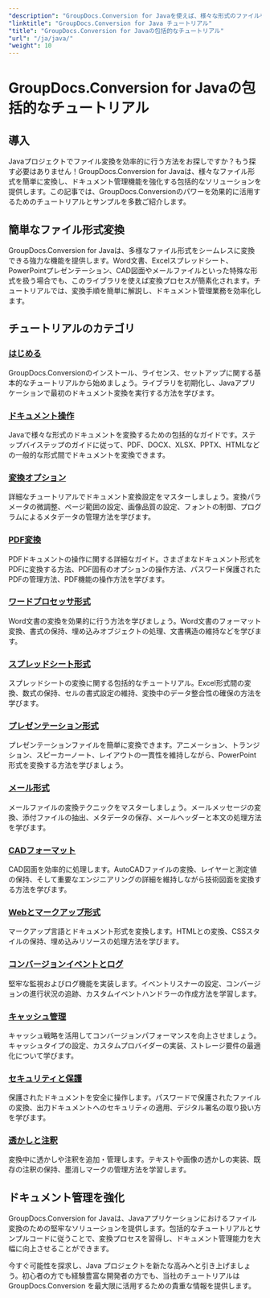 ```yaml
---
"description": "GroupDocs.Conversion for Javaを使えば、様々な形式のファイルを簡単に変換できます。カスタマイズ可能なオプションでドキュメント管理を効率化できます。"
"linktitle": "GroupDocs.Conversion for Java チュートリアル"
"title": "GroupDocs.Conversion for Javaの包括的なチュートリアル"
"url": "/ja/java/"
"weight": 10
---
```


# GroupDocs.Conversion for Javaの包括的なチュートリアル

## 導入

Javaプロジェクトでファイル変換を効率的に行う方法をお探しですか？もう探す必要はありません！GroupDocs.Conversion for Javaは、様々なファイル形式を簡単に変換し、ドキュメント管理機能を強化する包括的なソリューションを提供します。この記事では、GroupDocs.Conversionのパワーを効果的に活用するためのチュートリアルとサンプルを多数ご紹介します。

## 簡単なファイル形式変換

GroupDocs.Conversion for Javaは、多様なファイル形式をシームレスに変換できる強力な機能を提供します。Word文書、Excelスプレッドシート、PowerPointプレゼンテーション、CAD図面やメールファイルといった特殊な形式を扱う場合でも、このライブラリを使えば変換プロセスが簡素化されます。チュートリアルでは、変換手順を簡単に解説し、ドキュメント管理業務を効率化します。

## チュートリアルのカテゴリ

### [はじめる](./getting-started/)
GroupDocs.Conversionのインストール、ライセンス、セットアップに関する基本的なチュートリアルから始めましょう。ライブラリを初期化し、Javaアプリケーションで最初のドキュメント変換を実行する方法を学びます。

### [ドキュメント操作](./document-operations/)
Javaで様々な形式のドキュメントを変換するための包括的なガイドです。ステップバイステップのガイドに従って、PDF、DOCX、XLSX、PPTX、HTMLなどの一般的な形式間でドキュメントを変換できます。

### [変換オプション](./conversion-options/)
詳細なチュートリアルでドキュメント変換設定をマスターしましょう。変換パラメータの微調整、ページ範囲の設定、画像品質の設定、フォントの制御、プログラムによるメタデータの管理方法を学びます。

### [PDF変換](./pdf-conversion/)
PDFドキュメントの操作に関する詳細なガイド。さまざまなドキュメント形式をPDFに変換する方法、PDF固有のオプションの操作方法、パスワード保護されたPDFの管理方法、PDF機能の操作方法を学びます。

### [ワードプロセッサ形式](./word-processing-formats/)
Word文書の変換を効果的に行う方法を学びましょう。Word文書のフォーマット変換、書式の保持、埋め込みオブジェクトの処理、文書構造の維持などを学びます。

### [スプレッドシート形式](./spreadsheet-formats/)
スプレッドシートの変換に関する包括的なチュートリアル。Excel形式間の変換、数式の保持、セルの書式設定の維持、変換中のデータ整合性の確保の方法を学びます。

### [プレゼンテーション形式](./presentation-formats/)
プレゼンテーションファイルを簡単に変換できます。アニメーション、トランジション、スピーカーノート、レイアウトの一貫性を維持しながら、PowerPoint形式を変換する方法を学びましょう。

### [メール形式](./email-formats/)
メールファイルの変換テクニックをマスターしましょう。メールメッセージの変換、添付ファイルの抽出、メタデータの保存、メールヘッダーと本文の処理方法を学びます。

### [CADフォーマット](./cad-formats/)
CAD図面を効率的に処理します。AutoCADファイルの変換、レイヤーと測定値の保持、そして重要なエンジニアリングの詳細を維持しながら技術図面を変換する方法を学びます。

### [Webとマークアップ形式](./web-markup-formats/)
マークアップ言語とドキュメント形式を変換します。HTMLとの変換、CSSスタイルの保持、埋め込みリソースの処理方法を学びます。

### [コンバージョンイベントとログ](./conversion-events-logging/)
堅牢な監視およびログ機能を実装します。イベントリスナーの設定、コンバージョンの進行状況の追跡、カスタムイベントハンドラーの作成方法を学習します。

### [キャッシュ管理](./cache-management/)
キャッシュ戦略を活用してコンバージョンパフォーマンスを向上させましょう。キャッシュタイプの設定、カスタムプロバイダーの実装、ストレージ要件の最適化について学びます。

### [セキュリティと保護](./security-protection/)
保護されたドキュメントを安全に操作します。パスワードで保護されたファイルの変換、出力ドキュメントへのセキュリティの適用、デジタル署名の取り扱い方を学びます。

### [透かしと注釈](./watermarks-annotations/)
変換中に透かしや注釈を追加・管理します。テキストや画像の透かしの実装、既存の注釈の保持、墨消しマークの管理方法を学習します。

## ドキュメント管理を強化

GroupDocs.Conversion for Javaは、Javaアプリケーションにおけるファイル変換のための堅牢なソリューションを提供します。包括的なチュートリアルとサンプルコードに従うことで、変換プロセスを習得し、ドキュメント管理能力を大幅に向上させることができます。

今すぐ可能性を探求し、Java プロジェクトを新たな高みへと引き上げましょう。初心者の方でも経験豊富な開発者の方でも、当社のチュートリアルは GroupDocs.Conversion を最大限に活用するための貴重な情報を提供します。